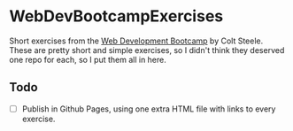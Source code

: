 # WebDevBootcampExercises

Short exercises from the [Web Development Bootcamp](https://www.udemy.com/the-web-developer-bootcamp/) by Colt Steele.  
These are pretty short and simple exercises, so I didn't think they deserved one repo for each, so I put them all in here.

## Todo

- [ ] Publish in Github Pages, using one extra HTML file with links to every exercise.